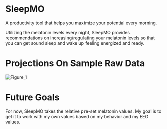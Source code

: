 # SleepMO
A productivity tool that helps you maximize your potential every morning.

Utilizing the melatonin levels every night, SleepMO provides recommendations on increasing/regulating your melatonin levels so that you can get sound sleep and wake up feeling energized and ready.

# Projections On Sample Raw Data
![Figure_1](https://github.com/AbhiramRuthala/SleepMO/assets/134224393/2de49942-c756-463c-9b88-8d83c9cd684f)


# Future Goals
For now, SleepMO takes the relative pre-set melatonin values. My goal is to get it to work with my own values based on my behavior and my EEG values.
